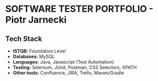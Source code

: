 # SOFTWARE TESTER PORTFOLIO - Piotr Jarnecki

## Tech Stack
- **ISTQB:** Foundation Level 
- **Databases:** MySQL
- **Languages:** Java, Javascript (Test Automation)
- **Testing:** Selenium, JUnit, Postman, CSS Selectors, XPATH
- **Other tools:** Confluence, JIRA, Trello, Maven/Gradle
